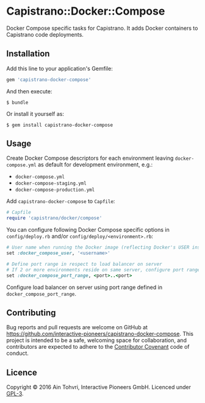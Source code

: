 # Capistrano::Docker::Compose

Docker Compose specific tasks for Capistrano. It adds Docker containers to Capistrano code deployments.

## Installation

Add this line to your application's Gemfile:

```ruby
gem 'capistrano-docker-compose'
```

And then execute:

    $ bundle

Or install it yourself as:

    $ gem install capistrano-docker-compose

## Usage

Create Docker Compose descriptors for each environment leaving `docker-compose.yml` as default for development environment, e.g.:

  - `docker-compose.yml`
  - `docker-compose-staging.yml`
  - `docker-compose-production.yml`

Add `capistrano-docker-compose` to `Capfile`:

``` ruby
# Capfile
require 'capistrano/docker/compose'
```

You can configure following Docker Compose specific options in `config/deploy.rb` and/or `config/deploy/<environment>.rb`:

```ruby
# User name when running the Docker image (reflecting Docker's USER instruction)
set :docker_compose_user, '<username>'

# Define port range in respect to load balancer on server
# If 2 or more environments reside on same server, configure port range as per environment
set :docker_compose_port_range, <port>..<port>
```

Configure load balancer on server using port range defined in `docker_compose_port_range`.

## Contributing

Bug reports and pull requests are welcome on GitHub at https://github.com/interactive-pioneers/capistrano-docker-compose. This project is intended to be a safe, welcoming space for collaboration, and contributors are expected to adhere to the [Contributor Covenant](http://contributor-covenant.org) code of conduct.

## Licence

Copyright © 2016 Ain Tohvri, Interactive Pioneers GmbH. Licenced under [GPL-3](https://github.com/interactive-pioneers/capistrano-docker-compose/blob/master/LICENSE).
